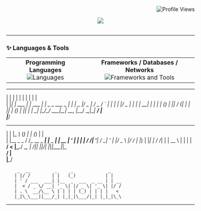 <!-- 
    Example README.md for "Kartik Sharma"
    Author: Your Name
    Description: Artsy & Animated GitHub Profile
-->

<!-- Profile Views (Optional) -->
<p align="right">
  <img src="https://komarev.com/ghpvc/?username=karsharma10&label=PROFILE+VIEWS&color=blueviolet&style=flat-square" alt="Profile Views" />
</p>

<!-- Typing SVG -->
<div align="center">
  <img src="https://readme-typing-svg.herokuapp.com?color=%2370c7ff&size=30&center=true&vCenter=true&width=600&lines=Hello!+I'm+Kartik+Sharma!" />
</div>

<br />

---

### :sparkles: Languages & Tools

<table>
  <tr>
    <td align="center">
      <strong>Programming Languages</strong><br/>
      <img src="https://skillicons.dev/icons?i=go,js,ts,html,css,py,cpp,scala,java" alt="Languages" />
    </td>
    <td align="center">
      <strong>Frameworks / Databases / Networks</strong><br/>
      <img src="https://skillicons.dev/icons?i=react,nodejs,spring,mysql,mongodb,postgres,aws,docker,dotnet,express,firebase,nextjs,redis,kubernetes,angular,azure,django,flask,graphql,kafka,pytorch" alt="Frameworks and Tools" />
    </td>
  </tr>
</table>



 _   _       _           _                     _   
| | | |     | |         | |                   | |  
| |_| | ___ | |_ ___  __| |  _   _  ___  _   _| |_ 
|  _  |/ _ \| __/ _ \/ _` | | | | |/ _ \| | | | __|
| | | | (_) | ||  __/ (_| | | |_| | (_) | |_| | |_ 
\_| |_/\___/ \__\___|\__,_|  \__, |\___/ \__,_|\__|
                              __/ |                
                             |___/                 

 _              ___      _     _     _      _    
| |            |_  )    (_)   | |   (_)    | |   
| |__  _   _     / /_ __ _ ___| |__  _  ___| | __
| '_ \| | | |   / /| '__| / __| '_ \| |/ _ \ |/ /
| |_) | |_| |  / /_| |  | \__ \ | | | |  __/   < 
|_.__/ \__, | /____|_|  |_|___/_| |_|_|\___|_|\_\
        __/ |                                    
       |___/                                     

        _  __         _     _             _      
       | |/ /        | |   (_)           | |     
       | ' / ___  ___| |__  _  ___  _ __ | | __  
       |  < / _ \/ __| '_ \| |/ _ \| '_ \| |/ /  
       | . \  __/\__ \ | | | | (_) | | | |   <   
       |_|\_\___||___/_| |_|_|\___/|_| |_|_|\_\  
---

